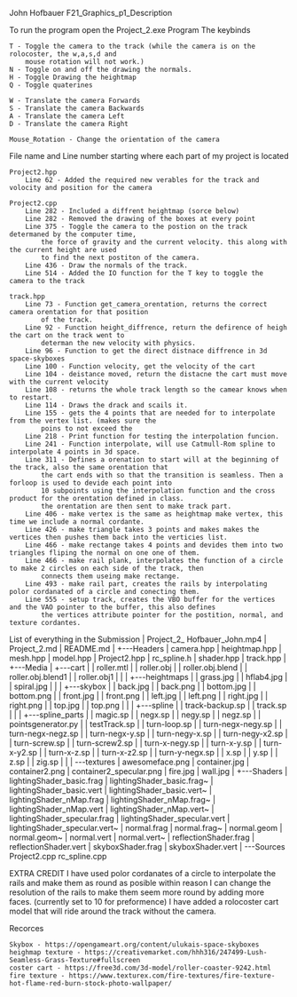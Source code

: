John Hofbauer
F21_Graphics_p1_Description

To run the program open the Project_2.exe Program 
The keybinds
	
	T - Toggle the camera to the track (while the camera is on the rolocoster, the w,a,s,d and
		mouse rotation will not work.)
	N - Toggle on and off the drawing the normals. 
	H - Toggle Drawing the heightmap 
	Q - Toggle quaterines
	
	W - Translate the camera Forwards 
	S - Translate the camera Backwards 
	A - Translate the camera Left 
	D - Translate the camera Right 
	
	Mouse_Rotation - Change the orientation of the camera

File name and Line number starting where each part of my project is located

	Project2.hpp
		Line 62 - Added the required new verables for the track and volocity and position for the camera
		
	Project2.cpp
		Line 282 - Included a diffrent heightmap (sorce below) 
		Line 282 - Removed the drawing of the boxes at every point
		Line 375 - Toggle the camera to the postion on the track determaned by the computer time, 
			the force of gravity and the current velocity. this along with the current height are used
			to find the next postiton of the camera.
		Line 436 - Draw the normals of the track.
		Line 514 - Added the IO function for the T key to toggle the camera to the track
	
	track.hpp
		Line 73 - Function get_camera_orentation, returns the correct camera orentation for that position
			of the track. 
		Line 92 - Function height_diffrence, return the defirence of heigh the cart on the track went to 
			determan the new velocity with physics. 
		Line 96 - Function to get the direct distnace diffrence in 3d space-skyboxes
		Line 100 - Function velocity, get the velocity of the cart 
		Line 104 - deistance moved, return the distacne the cart must move with the current velocity
		Line 108 - returns the whole track length so the camear knows when to restart. 
		Line 114 - Draws the drack and scails it. 
		Line 155 - gets the 4 points that are needed for to interpolate from the vertex list. (makes sure the 
			poins to not exceed the 
		Line 218 - Print function for testing the interpolation funcion. 
		Line 241 - Function interpolate, will use Catmull-Rom spline to interpolate 4 points in 3d space. 
		Line 311 - Defines a orenation to start will at the beginning of the track, also the same orentation that 
			the cart ends with so that the transition is seamless. Then a forloop is used to devide each point into
			10 subpoints using the interpolation function and the cross product for the orentation defined in class. 
			the orentation are then sent to make track part. 
		Line 406 - make vertex is the same as heightmap make vertex, this time we include a normal cordante. 
		Line 426 - make triangle takes 3 points and makes makes the vertices then pushes them back into the verticies list.
		Line 466 - make rectange takes 4 points and devides them into two triangles fliping the normal on one one of them.
		Line 466 - make rail plank, interpolates the function of a circle to make 2 circles on each side of the track, then
			connects them useing make rectange. 
		Line 493 - make rail part, creates the rails by interpolating polor cordanated of a circle and conecting them. 
		Line 555 - setup track, creates the VBO buffer for the vertices and the VAO pointer to the buffer, this also defines
			the vertices attribute pointer for the postition, normal, and texture cordantes. 
		
List of everything in the Submission
|   Project_2_ Hofbauer_John.mp4
|   Project_2.md
|   README.md
|
+---Headers
|       camera.hpp
|       heightmap.hpp
|       mesh.hpp
|       model.hpp
|       Project2.hpp
|       rc_spline.h
|       shader.hpp
|       track.hpp
|
+---Media
|   +---cart
|   |       roller.mtl
|   |       roller.obj
|   |       roller.obj.blend
|   |       roller.obj.blend1
|   |       roller.obj1
|   |
|   +---heightmaps
|   |       grass.jpg
|   |       hflab4.jpg
|   |       spiral.jpg
|   |
|   +---skybox
|   |       back.jpg
|   |       back.png
|   |       bottom.jpg
|   |       bottom.png
|   |       front.jpg
|   |       front.png
|   |       left.jpg
|   |       left.png
|   |       right.jpg
|   |       right.png
|   |       top.jpg
|   |       top.png
|   |
|   +---spline
|   |       track-backup.sp
|   |       track.sp
|   |
|   +---spline_parts
|   |       magic.sp
|   |       negx.sp
|   |       negy.sp
|   |       negz.sp
|   |       pointsgenerator.py
|   |       testTrack.sp
|   |       turn-loop.sp
|   |       turn-negx-negy.sp
|   |       turn-negx-negz.sp
|   |       turn-negx-y.sp
|   |       turn-negy-x.sp
|   |       turn-negy-x2.sp
|   |       turn-screw.sp
|   |       turn-screw2.sp
|   |       turn-x-negy.sp
|   |       turn-x-y.sp
|   |       turn-x-y2.sp
|   |       turn-x-z.sp
|   |       turn-x-z2.sp
|   |       turn-y-negx.sp
|   |       x.sp
|   |       y.sp
|   |       z.sp
|   |       zig.sp
|   |
|   \---textures
|           awesomeface.png
|           container.jpg
|           container2.png
|           container2_specular.png
|           fire.jpg
|           wall.jpg
|
+---Shaders
|       lightingShader_basic.frag
|       lightingShader_basic.frag~
|       lightingShader_basic.vert
|       lightingShader_basic.vert~
|       lightingShader_nMap.frag
|       lightingShader_nMap.frag~
|       lightingShader_nMap.vert
|       lightingShader_nMap.vert~
|       lightingShader_specular.frag
|       lightingShader_specular.vert
|       lightingShader_specular.vert~
|       normal.frag
|       normal.frag~
|       normal.geom
|       normal.geom~
|       normal.vert
|       normal.vert~
|       reflectionShader.frag
|       reflectionShader.vert
|       skyboxShader.frag
|       skyboxShader.vert
|
\---Sources
        Project2.cpp
        rc_spline.cpp



EXTRA CREDIT
	I have used polor cordanates of a circle to interpolate the rails and make them as round as posible within reason
		I can change the resolution of the rails to make them seem more round by adding more faces. (currently set to 10
		for preformence)
	I have added a rolocoster cart model that will ride around the track without the camera. 
		
	

Recorces

	Skybox - https://opengameart.org/content/ulukais-space-skyboxes
	heighmap texture - https://creativemarket.com/hhh316/247499-Lush-Seamless-Grass-Texture#fullscreen
	coster cart - https://free3d.com/3d-model/roller-coaster-9242.html
	fire texture - https://www.texturex.com/fire-textures/fire-texture-hot-flame-red-burn-stock-photo-wallpaper/
	